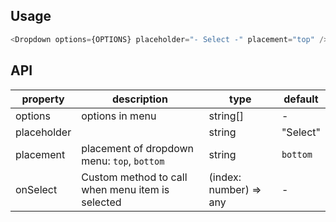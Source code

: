 ## Usage 

```js
<Dropdown options={OPTIONS} placeholder="- Select -" placement="top" />
```
## API
|property| description | type | default| 
|--------| ------------| -----| ------- |
| options |      options in menu      | string[] |   -   |
| placeholder |         | string |    "Select"  |
|placement | placement of dropdown menu: `top`, `bottom` | string | `bottom` |
| onSelect |   Custom method to call when menu item is selected      | (index: number) => any|  - |